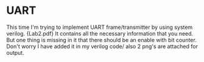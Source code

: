 # UART
This time I'm trying to implement UART frame/transmitter by using system verilog.
{Lab2.pdf} It contains all the necessary information that you need. But one thing is missing in it that there should be an enable with bit counter. Don't worry I have added it in my verilog code/
also 2 png's are attached for output.
